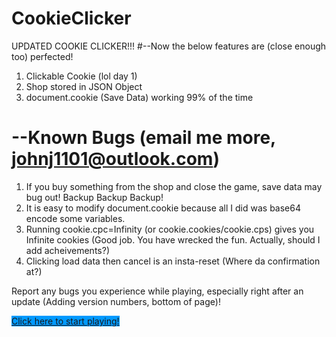 # CookieClicker

UPDATED COOKIE CLICKER!!!
#--Now the below features are (close enough too) perfected!
1. Clickable Cookie (lol day 1)
2. Shop stored in JSON Object
3. document.cookie (Save Data) working 99% of the time

# --Known Bugs (email me more, johnj1101@outlook.com)
1. If you buy something from the shop and close the game, save data may bug out! Backup Backup Backup!
2. It is easy to modify document.cookie because all I did was base64 encode some variables.
3. Running cookie.cpc=Infinity (or cookie.cookies/cookie.cps) gives you Infinite cookies (Good job. You have wrecked the fun. Actually, should I add acheivements?)
4. Clicking load data then cancel is an insta-reset (Where da confirmation at?)

Report any bugs you experience while playing, especially right after an update (Adding version numbers, bottom of page)!

<a style='background:#09F;' href='http://iPhoneguy1101.github.io/CookieClicker/Clicker.html'>Click here to start playing!</a>
